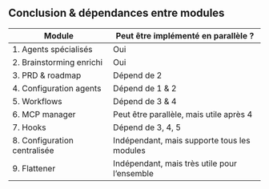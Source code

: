 ## Conclusion & dépendances entre modules

| Module | Peut être implémenté en parallèle&nbsp;? |
|--------|---------------------------------------------|
| 1. Agents spécialisés |  Oui |
| 2. Brainstorming enrichi |  Oui |
| 3. PRD & roadmap |  Dépend de 2 |
| 4. Configuration agents |  Dépend de 1 & 2 |
| 5. Workflows |  Dépend de 3 & 4 |
| 6. MCP manager |  Peut être parallèle, mais utile après 4 |
| 7. Hooks |  Dépend de 3, 4, 5 |
| 8. Configuration centralisée |  Indépendant, mais supporte tous les modules |
| 9. Flattener |  Indépendant, mais très utile pour l’ensemble |
